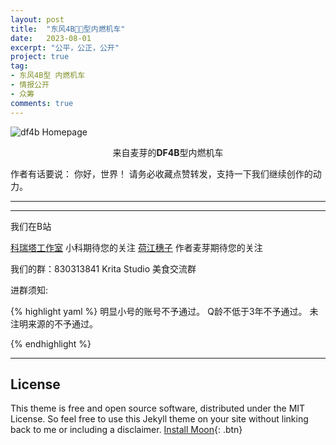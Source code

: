 ```yaml
---
layout: post
title:  "东风4B🍉🍊型内燃机车"
date:   2023-08-01
excerpt: "公平，公正，公开"
project: true
tag:
- 东风4B型 内燃机车
- 情报公开
- 众筹
comments: true
---
```


![df4b Homepage](https://pic.imgdb.cn/item/64e1f030661c6c8e5441d889.png)    
   
<center>来自麦芽的<b>DF4B</b>型内燃机车</center>
     
 作者有话要说：  你好，世界！
 请务必收藏点赞转发，支持一下我们继续创作的动力。

--- 















---

我们在B站

[科瑞塔工作室](https://space.bilibili.com/890619)  小科期待您的关注
[荷江穗子](https://space.bilibili.com/431645159)  作者麦芽期待您的关注   

我们的群：830313841  Krita Studio 美食交流群

进群须知:

{% highlight yaml %}
明显小号的账号不予通过。
Q龄不低于3年不予通过。
未注明来源的不予通过。
 
{% endhighlight %}

---

## License

This theme is free and open source software, distributed under the MIT License. So feel free to use this Jekyll theme on your site without linking back to me or including a disclaimer.
[Install Moon](https://github.com/TaylanTatli/Moon){: .btn}